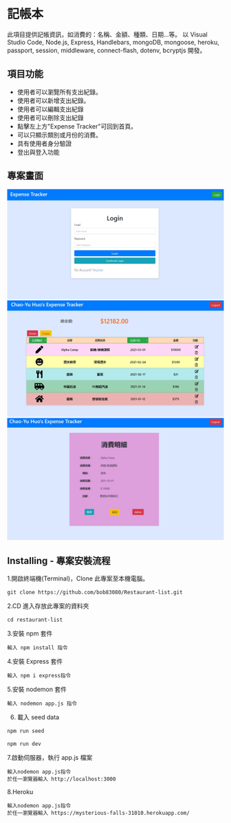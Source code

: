 # 記帳本
此項目提供記帳資訊，如消費的：名稱、金額、種類、日期...等。
以 Visual Studio Code, Node.js, Express, Handlebars, mongoDB, mongoose, 
heroku, passport, session, middleware, connect-flash, dotenv, bcryptjs 開發。

## 項目功能
* 使用者可以瀏覽所有支出紀錄。
* 使用者可以新增支出紀錄。
* 使用者可以編輯支出紀錄
* 使用者可以刪除支出紀錄
* 點擊左上方"Expense Tracker"可回到首頁。
* 可以只顯示類別或月份的消費。
* 具有使用者身分驗證
* 登出與登入功能

## 專案畫面
![Login page](/public/expense-tracker-login.JPG)
![Home page](/public/expense-tracker-home-new.JPG)
![Create page](/public/expense-tracker-create-new.JPG)

## Installing - 專案安裝流程
1.開啟終端機(Terminal)，Clone 此專案至本機電腦。
```
git clone https://github.com/bob83080/Restaurant-list.git
```
2.CD 進入存放此專案的資料夾
```
cd restaurant-list
```
3.安裝 npm 套件
```
輸入 npm install 指令
```
4.安裝 Express 套件
```
輸入 npm i express指令
```
5.安裝 nodemon 套件
```
輸入 nodemon app.js 指令
```
6. 載入 seed data
```
npm run seed
```
```
npm run dev
```

7.啟動伺服器，執行 app.js 檔案
```
輸入nodemon app.js指令
於任一瀏覽器輸入 http://localhost:3000 
```
8.Heroku
```
輸入nodemon app.js指令
於任一瀏覽器輸入 https://mysterious-falls-31010.herokuapp.com/
```

